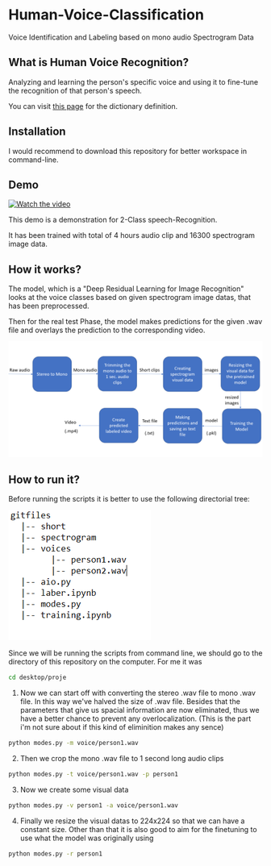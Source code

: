 # Human-Voice-Classification
Voice Identification and Labeling based on mono audio Spectrogram Data


## What is Human Voice Recognition?
Analyzing and learning the person's specific voice and using it to fine-tune the recognition of that person's speech.

You can visit [this page](https://www.macmillandictionary.com/dictionary/british/voice-recognition) for the dictionary definition.

## Installation
I would recommend to download this repository for better workspace in command-line.

## Demo
[![Watch the video](https://i9.ytimg.com/vi_webp/aJP5xogUpQg/mqdefault.webp?sqp=CNDU0Y4G&rs=AOn4CLBkAohqQ2RLUis8iC2rBZkgzOngnA)](https://www.youtube.com/watch?v=aJP5xogUpQg)

This demo is a demonstration for 2-Class speech-Recognition. 

It has been trained with total of 4 hours audio clip and 16300 spectrogram image data.

## How it works?
The model, which is a "Deep Residual Learning for Image Recognition" looks at the voice classes based on given spectrogram image datas, that has been preprocessed.

Then for the real test Phase, the model makes predictions for the given .wav file and overlays the prediction to the corresponding video.

![](gits/algorithm.png)

## How to run it?

Before running the scripts it is better to use the following directorial tree:

![](gits/gitdirs.png)

Since we will be running the scripts from command line, we should go to the directory of this repository on the computer. For me it was

```bash
cd desktop/proje
```

1. Now we can start off with converting the stereo .wav file to mono .wav file.
In this way we've halved the size of .wav file.
Besides that the parameters that give us spacial information are now eliminated, thus we have a better chance to prevent any overlocalization. (This is the part i'm not sure about if this kind of eliminition makes any sence)

```bash
python modes.py -m voice/person1.wav
```

2. Then we crop the mono .wav file to 1 second long audio clips

```bash
python modes.py -t voice/person1.wav -p person1
```
3. Now we create some visual data

```bash
python modes.py -v person1 -a voice/person1.wav

```
4. Finally we resize the visual datas to 224x224 so that we can have a constant size. Other than that it is also good to aim for the finetuning to use what the model was originally using

```bash
python modes.py -r person1
```

